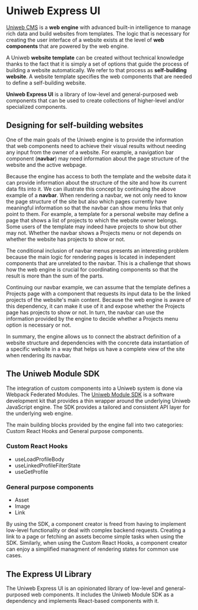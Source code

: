 # Uniweb Express UI

[Uniweb CMS](https://uniwebcms.com) is a **web engine** with advanced built-in intelligence to manage rich data and build websites from templates. The logic that is necessary for creating the user interface of a website exists at the level of **web components** that are powered by the web engine.

A Uniweb **website template** can be created without technical knowledge thanks to the fact that it is simply a set of options that guide the process of building a website automatically. We refer to that process as **self-building website**. A website template specifies the web components that are needed to define a self-building website.

**Uniweb Express UI** is a library of low-level and general-purposed web components that can be used to create collections of higher-level and/or specialized components.

## Designing for self-building websites

One of the main goals of the Uniweb engine is to provide the information that web components need to achieve their visual results without needing any input from the owner of a website. For example, a navigation bar component (**navbar**) may need information about the page structure of the website and the active webpage.

Because the engine has access to both the template and the website data it can provide information about the structure of the site and how its current data fits into it. We can illustrate this concept by continuing the above example of a **navbar**. When rendering a navbar, we not only need to know the page structure of the site but also which pages currently have meaningful information so that the navbar can show menu links that only point to them. For example, a template for a personal website may define a page that shows a list of projects to which the website owner belongs. Some users of the template may indeed have projects to show but other may not. Whether the navbar shows a Projects menu or not depends on whether the website has projects to show or not.

The conditional inclusion of navbar menus presents an interesting problem because the main logic for rendering pages is located in independent components that are unrelated to the navbar. This is a challenge that shows how the web engine is crucial for coordinating components so that the result is more than the sum of the parts.

Continuing our navbar example, we can assume that the template defines a Projects page with a component that requests its input data to be the linked projects of the website's main content. Because the web engine is aware of this dependency, it can make it use of it and expose whether the Projects page has projects to show or not. In turn, the navbar can use the information provided by the engine to decide whether a Projects menu option is necessary or not.

In summary, the engine allows us to connect the abstract definition of a website structure and dependencies with the concrete data instantiation of a specific website in a way that helps us have a complete view of the site when rendering its navbar.

## The Uniweb Module SDK

The integration of custom components into a Uniweb system is done via Webpack Federated Modules. The [Uniweb Module SDK](https://github.com/uniwebcms/uniweb-module-sdk) is a software development kit that provides a thin wrapper around the underlying Uniweb JavaScript engine. The SDK provides a tailored and consistent API layer for the underlying web engine.

The main building blocks provided by the engine fall into two categories: Custom React Hooks and General purpose components.

### Custom React Hooks

- useLoadProfileBody
- useLinkedProfileFilterState
- useGetProfile

### General purpose components

- Asset
- Image
- Link

By using the SDK, a component creator is freed from having to implement low-level functionality or deal with complex backend requests. Creating a link to a page or fetching an assets become simple tasks when using the SDK. Similarly, when using the Custom React Hooks, a component creator can enjoy a simplified managment of rendering states for common use cases.

## The Express UI Library

The Uniweb Express UI is an opinionated library of low-level and general-purposed web components. It includes the Uniweb Module SDK as a dependency and implements React-based components with it.
